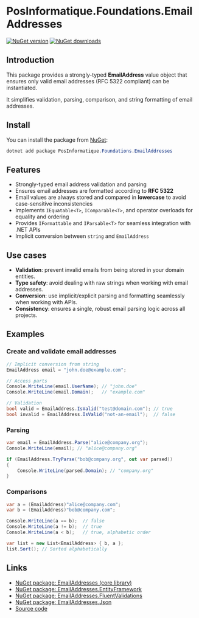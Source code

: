 # PosInformatique.Foundations.EmailAddresses

[![NuGet version](https://img.shields.io/nuget/v/PosInformatique.Foundations.EmailAddresses)](https://www.nuget.org/packages/PosInformatique.Foundations.EmailAddresses/)
[![NuGet downloads](https://img.shields.io/nuget/dt/PosInformatique.Foundations.EmailAddresses)](https://www.nuget.org/packages/PosInformatique.Foundations.EmailAddresses/)

## Introduction
This package provides a strongly-typed **EmailAddress** value object that ensures only valid email addresses (RFC 5322 compliant) can be instantiated.

It simplifies validation, parsing, comparison, and string formatting of email addresses.

## Install
You can install the package from [NuGet](https://www.nuget.org/packages/PosInformatique.Foundations.EmailAddresses/):

```powershell
dotnet add package PosInformatique.Foundations.EmailAddresses
```

## Features
- Strongly-typed email address validation and parsing
- Ensures email addresses are formatted according to **RFC 5322**
- Email values are always stored and compared in **lowercase** to avoid case-sensitive inconsistencies
- Implements `IEquatable<T>`, `IComparable<T>`, and operator overloads for equality and ordering
- Provides `IFormattable` and `IParsable<T>` for seamless integration with .NET APIs
- Implicit conversion between `string` and `EmailAddress`

## Use cases
- **Validation**: prevent invalid emails from being stored in your domain entities.
- **Type safety**: avoid dealing with raw strings when working with email addresses.
- **Conversion**: use implicit/explicit parsing and formatting seamlessly when working with APIs.
- **Consistency**: ensures a single, robust email parsing logic across all projects.

## Examples

### Create and validate email addresses
```csharp
// Implicit conversion from string
EmailAddress email = "john.doe@example.com";

// Access parts
Console.WriteLine(email.UserName); // "john.doe"
Console.WriteLine(email.Domain);   // "example.com"

// Validation
bool valid = EmailAddress.IsValid("test@domain.com"); // true
bool invalid = EmailAddress.IsValid("not-an-email");  // false
```

### Parsing
```csharp
var email = EmailAddress.Parse("alice@company.org");
Console.WriteLine(email); // "alice@company.org"

if (EmailAddress.TryParse("bob@company.org", out var parsed))
{
    Console.WriteLine(parsed.Domain); // "company.org"
}
```

### Comparisons
```csharp
var a = (EmailAddress)"alice@company.com";
var b = (EmailAddress)"bob@company.com";

Console.WriteLine(a == b);  // false
Console.WriteLine(a != b);  // true
Console.WriteLine(a < b);   // true, alphabetic order

var list = new List<EmailAddress> { b, a };
list.Sort(); // Sorted alphabetically
```

## Links
- [NuGet package: EmailAddresses (core library)](https://www.nuget.org/packages/PosInformatique.Foundations.EmailAddresses/)
- [NuGet package: EmailAddresses.EntityFramework](https://www.nuget.org/packages/PosInformatique.Foundations.EmailAddresses.EntityFramework/)
- [NuGet package: EmailAddresses.FluentValidations](https://www.nuget.org/packages/PosInformatique.Foundations.EmailAddresses.FluentValidations/)
- [NuGet package: EmailAddresses.Json](https://www.nuget.org/packages/PosInformatique.Foundations.EmailAddresses.Json/)
- [Source code](https://github.com/PosInformatique/PosInformatique.Foundations)
